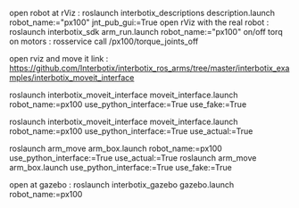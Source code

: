 open robot at rViz : roslaunch interbotix_descriptions description.launch robot_name:="px100" jnt_pub_gui:=True
open rViz with the real robot : roslaunch interbotix_sdk arm_run.launch robot_name:="px100"
on/off torq on motors : rosservice call /px100/torque_joints_off


open rviz and move it 
link : https://github.com/Interbotix/interbotix_ros_arms/tree/master/interbotix_examples/interbotix_moveit_interface

roslaunch interbotix_moveit_interface moveit_interface.launch robot_name:=px100 use_python_interface:=True use_fake:=True 

roslaunch interbotix_moveit_interface moveit_interface.launch robot_name:=px100 use_python_interface:=True use_actual:=True 



roslaunch arm_move arm_box.launch robot_name:=px100 use_python_interface:=True use_actual:=True 
roslaunch arm_move arm_box.launch use_python_interface:=True use_fake:=True 

open at gazebo :
roslaunch interbotix_gazebo gazebo.launch robot_name:=px100 
